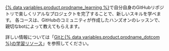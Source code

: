 [{% data variables.product.prodname_learning %}](https://skills.github.com/)で自分自身のGitHubリポジトリで楽しくリアルなプロジェクトを完了することで、新しいスキルを学べます。 各コースは、GitHubのコミュニティが作成したハンズオンのレッスンで、親切なbotによって教えてもらえます。

詳しい情報については「[Gitと{% data variables.product.prodname_dotcom %}の学習リソース](/github/getting-started-with-github/quickstart/git-and-github-learning-resources)」を参照してください。
